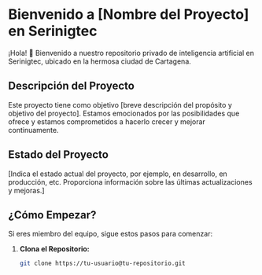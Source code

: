 # Bienvenido a [Nombre del Proyecto] en Serinigtec

¡Hola! 👋 Bienvenido a nuestro repositorio privado de inteligencia artificial en Serinigtec, ubicado en la hermosa ciudad de Cartagena.

## Descripción del Proyecto

Este proyecto tiene como objetivo [breve descripción del propósito y objetivo del proyecto]. Estamos emocionados por las posibilidades que ofrece y estamos comprometidos a hacerlo crecer y mejorar continuamente.

## Estado del Proyecto

[Indica el estado actual del proyecto, por ejemplo, en desarrollo, en producción, etc. Proporciona información sobre las últimas actualizaciones y mejoras.]

## ¿Cómo Empezar?

Si eres miembro del equipo, sigue estos pasos para comenzar:

1. **Clona el Repositorio:**
   ```bash
   git clone https://tu-usuario@tu-repositorio.git
